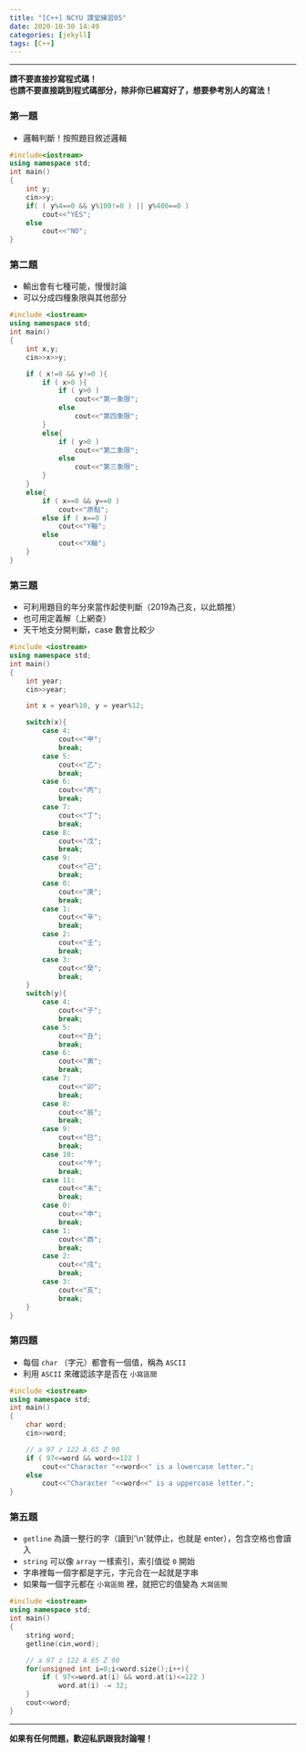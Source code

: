 ```yaml
---
title: "[C++] NCYU 課堂練習05"
date: 2020-10-30 14:49
categories: [jekyll]
tags: [C++]
---
```


---
**請不要直接抄寫程式碼！** <br>
**也請不要直接跳到程式碼部分，除非你已經寫好了，想要參考別人的寫法！**

### 第一題

* 邏輯判斷！按照題目敘述邏輯
```c++
#include<iostream>
using namespace std;
int main()
{
    int y;
    cin>>y;
    if( ( y%4==0 && y%100!=0 ) || y%400==0 )
        cout<<"YES";
    else
        cout<<"NO";
}
```

### 第二題

* 輸出會有七種可能，慢慢討論
* 可以分成四種象限與其他部分
```c++
#include <iostream>
using namespace std;
int main()
{
    int x,y;
    cin>>x>>y;

    if ( x!=0 && y!=0 ){
        if ( x>0 ){
            if ( y>0 )
                cout<<"第一象限";
            else
                cout<<"第四象限";
        }
        else{
            if ( y>0 )
                cout<<"第二象限";
            else
                cout<<"第三象限";
        }
    }
    else{
        if ( x==0 && y==0 )
            cout<<"原點";
        else if ( x==0 )
            cout<<"Y軸";
        else
            cout<<"X軸";
    }
}
```

### 第三題

* 可利用題目的年分來當作起使判斷（2019為己亥，以此類推）
* 也可用定義解（上網查）
* 天干地支分開判斷，case 數會比較少
```c++
#include <iostream>
using namespace std;
int main()
{
    int year;
    cin>>year;

    int x = year%10, y = year%12;

    switch(x){
        case 4:
            cout<<"甲";
            break;
        case 5:
            cout<<"乙";
            break;
        case 6:
            cout<<"丙";
            break;
        case 7:
            cout<<"丁";
            break;
        case 8:
            cout<<"戊";
            break;
        case 9:
            cout<<"己";
            break;
        case 0:
            cout<<"庚";
            break;
        case 1:
            cout<<"辛";
            break;
        case 2:
            cout<<"壬";
            break;
        case 3:
            cout<<"癸";
            break;
    }
    switch(y){
        case 4:
            cout<<"子";
            break;
        case 5:
            cout<<"丑";
            break;
        case 6:
            cout<<"寅";
            break;
        case 7:
            cout<<"卯";
            break;
        case 8:
            cout<<"辰";
            break;
        case 9:
            cout<<"巳";
            break;
        case 10:
            cout<<"午";
            break;
        case 11:
            cout<<"未";
            break;
        case 0:
            cout<<"申";
            break;
        case 1:
            cout<<"酉";
            break;
        case 2:
            cout<<"戌";
            break;
        case 3:
            cout<<"亥";
            break;
    }
}
```
### 第四題

* 每個 `char` （字元）都會有一個值，稱為 `ASCII`
* 利用 `ASCII` 來確認該字是否在 `小寫區間`
```c++
#include <iostream>
using namespace std;
int main()
{
    char word;
    cin>>word;

    // a 97 z 122 A 65 Z 90
    if ( 97<=word && word<=122 )
        cout<<"Character "<<word<<" is a lowercase letter.";
    else
        cout<<"Character "<<word<<" is a uppercase letter.";
}
```

### 第五題

* `getline` 為讀一整行的字（讀到'\n'就停止，也就是 enter），包含空格也會讀入
* `string` 可以像 `array` 一樣索引，索引值從 `0` 開始
* 字串裡每一個字都是字元，字元合在一起就是字串
* 如果每一個字元都在 `小寫區間` 裡，就把它的值變為 `大寫區間`
```c++
#include <iostream>
using namespace std;
int main()
{
    string word;
    getline(cin,word);

    // a 97 z 122 A 65 Z 90
    for(unsigned int i=0;i<word.size();i++){
        if ( 97<=word.at(i) && word.at(i)<=122 )
            word.at(i) -= 32;
    }
    cout<<word;
}
```

---
**如果有任何問題，歡迎私訊跟我討論喔！**
